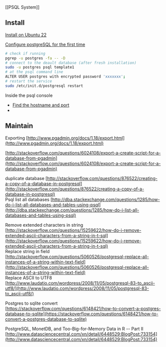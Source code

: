 [[PSQL System]]


## Install

[Install on Ubuntu 22](https://www.digitalocean.com/community/tutorials/how-to-install-postgresql-on-ubuntu-22-04-quickstart)

[Configure postgreSQL for the first time](https://stackoverflow.com/questions/1471571/how-to-configure-postgresql-for-the-first-time)



```bash
# check if running
pgrep -u postgres -fa -- -D
# connect to the deault database (after fresh installation)
sudo -u postgres psql template1
# at the psql command line
ALTER USER postgres with encrypted password 'xxxxxxx';
# restart the service
sudo /etc/init.d/postgresql restart

```

Inside the psql console
- [Find the hostname and port](https://stackoverflow.com/questions/5598517/find-the-host-name-and-port-using-psql-commands)
- 


## Maintain

Exporting [http://www.pgadmin.org/docs/1.18/export.html](http://www.pgadmin.org/docs/1.18/export.html)  
  
[http://stackoverflow.com/questions/6024108/export-a-create-script-for-a-database-from-pgadmin](http://stackoverflow.com/questions/6024108/export-a-create-script-for-a-database-from-pgadmin)  
  
duplicate database [http://stackoverflow.com/questions/876522/creating-a-copy-of-a-database-in-postgresql](http://stackoverflow.com/questions/876522/creating-a-copy-of-a-database-in-postgresql)  
Psql list all databases [http://dba.stackexchange.com/questions/1285/how-do-i-list-all-databases-and-tables-using-psql](http://dba.stackexchange.com/questions/1285/how-do-i-list-all-databases-and-tables-using-psql)  
  
Remove extended characters in string [http://stackoverflow.com/questions/15259622/how-do-i-remove-extended-ascii-characters-from-a-string-in-t-sql](http://stackoverflow.com/questions/15259622/how-do-i-remove-extended-ascii-characters-from-a-string-in-t-sql)  
Replace string in field [http://stackoverflow.com/questions/5060526/postgresql-replace-all-instances-of-a-string-within-text-field](http://stackoverflow.com/questions/5060526/postgresql-replace-all-instances-of-a-string-within-text-field)  
Replace ASCII to UTF8 [http://www.laudatio.com/wordpress/2008/11/05/postgresql-83-to_ascii-utf8/](http://www.laudatio.com/wordpress/2008/11/05/postgresql-83-to_ascii-utf8/)  
  
Postgres to sqlite convert [https://stackoverflow.com/questions/6148421/how-to-convert-a-postgres-database-to-sqlite](https://stackoverflow.com/questions/6148421/how-to-convert-a-postgres-database-to-sqlite)  
  
PostgreSQL, MonetDB, and Too-Big-for-Memory Data in R -- Part II [http://www.datasciencecentral.com/xn/detail/6448529:BlogPost:733154](http://www.datasciencecentral.com/xn/detail/6448529:BlogPost:733154)